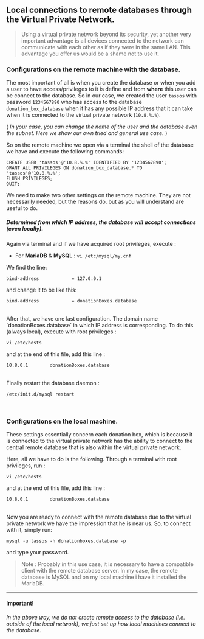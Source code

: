 ## Local connections to remote databases through the Virtual Private Network.

> Using a virtual private network beyond its security, yet another very important advantage is all devices connected to the network can communicate with each other as if they were in the same LAN. This advantage you offer us would be a shame not to use it.

### Configurations on the remote machine with the database.
The most important of all is when you create the database or when you add a user to have access/privileges to it is define and from **where** this user can be connect to the database.
So in our case, we created the user `tassos` with password `1234567890` who has access to the database `donation_box_database` when it has any possible IP address that it can take when it is connected to the virtual private network (`10.8.%.%`).

( *In your case, you can change the name of the user and the database even the subnet. Here we show our own tried and general use case.* )

So on the remote machine we open via a terminal the shell of the database we have and execute the following commands:

`CREATE USER 'tassos'@'10.8.%.%' IDENTIFIED BY '1234567890';` <br>
`GRANT ALL PRIVILEGES ON donation_box_database.* TO 'tassos'@'10.8.%.%';` <br>
`FLUSH PRIVILEGES;` <br>
`QUIT;`<br>

We need to make two other settings on the remote machine.
They are not necessarily needed, but the reasons do, but as you will understand are useful to do.

##### Determined from which IP address, the database will accept connections (**even locally**).

Again via terminal and if we have acquired root privileges, execute :

* For **MariaDB** & **MySQL** : `vi /etc/mysql/my.cnf`

We find the line:

`bind-address            = 127.0.0.1`

and change it to be like this:

`bind-address            = donationBoxes.database`

<br>
After that, we have one last configuration. The domain name `donationBoxes.database` in which IP address is corresponding. To do this (always local), execute with root privileges :


`vi /etc/hosts`

and at the end of this file, add this line :


`10.8.0.1        donationBoxes.database`

<br>
Finally restart the database daemon :

`/etc/init.d/mysql restart`

<br>

### Configurations on the local machine.
These settings essentially concern each donation box, which is because it is connected to the virtual private network has the ability to connect to the central remote database that is also within the virtual private network.

Here, all we have to do is the following.
Through a terminal with root privileges, run :

`vi /etc/hosts`

and at the end of this file, add this line :

`10.8.0.1        donationBoxes.database`

<br>
Now you are ready to connect with the remote database
due to the virtual private network we have the impression that he is near us.
So, to connect with it, simply run:

`mysql -u tassos -h donationboxes.database -p`

and type your password.

> Note : Probably in this use case, it is necessary to have a compatible client with the remote database server. In my case, the remote database is MySQL and on my local machine i have it installed the MariaDB.

***

#### Important!
###### In the above way, we do not create remote access to the database (i.e. outside of the local network), we just set up how local machines connect to the database.
